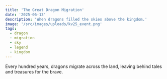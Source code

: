 ```yaml
---
title: 'The Great Dragon Migration'
date: '2025-06-13'
description: 'When dragons filled the skies above the kingdom.'
image: '/src/images/uploads/kv25_event.png'
tags:
  - dragon
  - migration
  - sky
  - legend
  - kingdom
---
```


Every hundred years, dragons migrate across the land, leaving behind tales and treasures for the brave.
